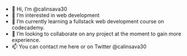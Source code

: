 - 👋 Hi, I’m @calinsava30
- 👀 I’m interested in web development
- 🌱 I’m currently learning a fullstack web development course on codecademy.
- 💞️ I’m looking to collaborate on any project at the moment to gain more experience. 
- 📫 You can contact me here or on Twitter @calinsava30
